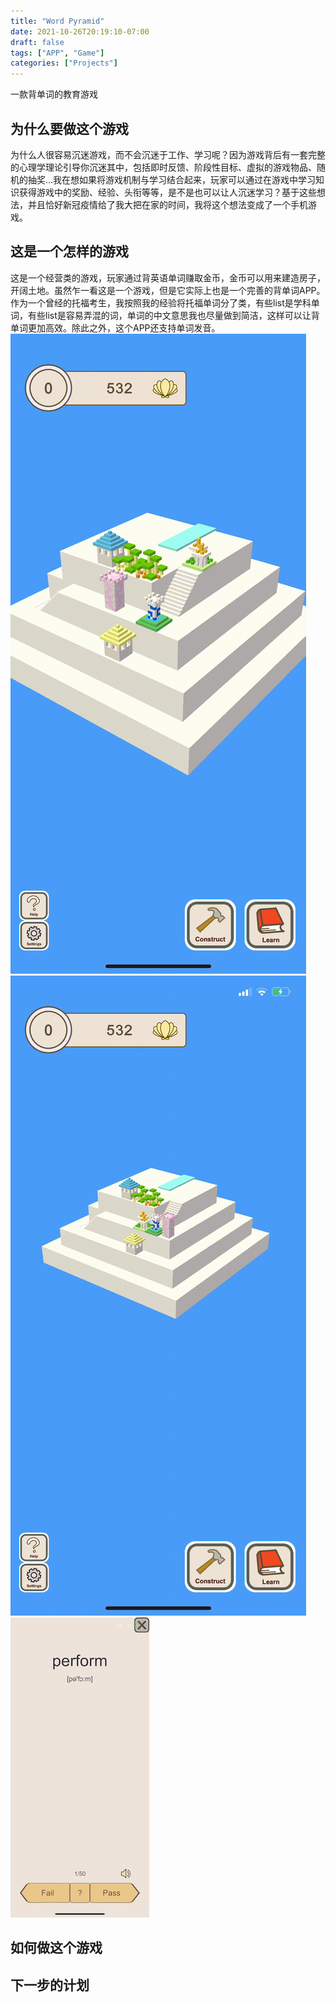 ```yaml
---
title: "Word Pyramid"
date: 2021-10-26T20:19:10-07:00
draft: false
tags: ["APP", "Game"]
categories: ["Projects"]
---
```

一款背单词的教育游戏

<!--more-->
## 为什么要做这个游戏
为什么人很容易沉迷游戏，而不会沉迷于工作、学习呢？因为游戏背后有一套完整的心理学理论引导你沉迷其中，包括即时反馈、阶段性目标、虚拟的游戏物品、随机的抽奖...我在想如果将游戏机制与学习结合起来，玩家可以通过在游戏中学习知识获得游戏中的奖励、经验、头衔等等，是不是也可以让人沉迷学习？基于这些想法，并且恰好新冠疫情给了我大把在家的时间，我将这个想法变成了一个手机游戏。
## 这是一个怎样的游戏
这是一个经营类的游戏，玩家通过背英语单词赚取金币，金币可以用来建造房子，开阔土地。虽然乍一看这是一个游戏，但是它实际上也是一个完善的背单词APP。作为一个曾经的托福考生，我按照我的经验将托福单词分了类，有些list是学科单词，有些list是容易弄混的词，单词的中文意思我也尽量做到简洁，这样可以让背单词更加高效。除此之外，这个APP还支持单词发音。  
![](https://raw.githubusercontent.com/shuaiqifeiyang/Tiramisu/main/content/posts/projects/1.gif)  
![](https://raw.githubusercontent.com/shuaiqifeiyang/Tiramisu/main/content/posts/projects/2.gif)  
![](https://raw.githubusercontent.com/shuaiqifeiyang/Tiramisu/main/content/posts/projects/3.gif)  
## 如何做这个游戏

## 下一步的计划
